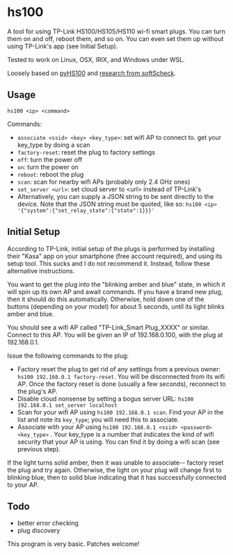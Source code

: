 # hs100

A tool for using TP-Link HS100/HS105/HS110 wi-fi smart plugs. You can turn
them on and off, reboot them, and so on. You can even set them up without
using TP-Link's app (see Initial Setup).

Tested to work on Linux, OSX, IRIX, and Windows under WSL.

Loosely based on [pyHS100](https://github.com/GadgetReactor/pyHS100) and
[research from softScheck](https://www.softscheck.com/en/reverse-engineering-tp-link-hs110/).

## Usage

`hs100 <ip> <command>`

Commands:
- `associate <ssid> <key> <key_type>`: set wifi AP to connect to. get your
key\_type by doing a scan
- `factory-reset`: reset the plug to factory settings
- `off`: turn the power off
- `on`: turn the power on
- `reboot`: reboot the plug
- `scan`: scan for nearby wifi APs (probably only 2.4 GHz ones)
- `set_server <url>`: set cloud server to \<url\> instead of TP-Link's
- Alternatively, you can supply a JSON string to be sent directly to the
device. Note that the JSON string must be quoted, like so:
`hs100 <ip> '{"system":{"set_relay_state":{"state":1}}}'`

## Initial Setup

According to TP-Link, initial setup of the plugs is performed by installing
their "Kasa" app on your smartphone (free account required), and using its
setup tool. This sucks and I do not recommend it. Instead, follow these
alternative instructions.

You want to get the plug into the "blinking amber and blue" state, in which
it will spin up its own AP and await commands. If you have a brand new plug,
then it should do this automatically. Otherwise, hold down one of the buttons
(depending on your model) for about 5 seconds, until its light blinks amber
and blue.

You should see a wifi AP called "TP-Link\_Smart Plug\_XXXX" or similar.
Connect to this AP. You will be given an IP of 192.168.0.100, with the plug
at 192.168.0.1.

Issue the following commands to the plug:
- Factory reset the plug to get rid of any settings from a previous owner:
`hs100 192.168.0.1 factory-reset`. You will be disconnected from its wifi AP.
Once the factory reset is done (usually a few seconds), reconnect to the
plug's AP.
- Disable cloud nonsense by setting a bogus server URL: `hs100 192.168.0.1 set_server localhost`
- Scan for your wifi AP using `hs100 192.168.0.1 scan`. Find your AP in the
list and note its `key_type`; you will need this to associate.
- Associate with your AP using `hs100 192.168.0.1 <ssid> <password> <key_type>`
. Your key\_type is a number that indicates the kind of wifi security that
your AP is using. You can find it by doing a wifi scan (see previous step).

If the light turns solid amber, then it was unable to associate-- factory
reset the plug and try again. Otherwise, the light on your plug will change
first to blinking blue, then to solid blue indicating that it has successfully
connected to your AP.

## Todo

- better error checking
- plug discovery

This program is very basic. Patches welcome!
